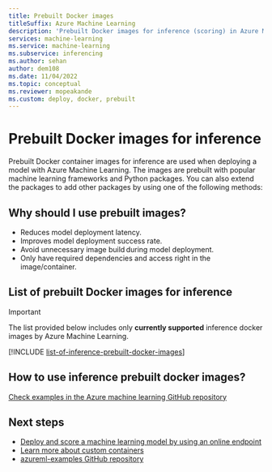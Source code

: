 ```yaml
---
title: Prebuilt Docker images
titleSuffix: Azure Machine Learning
description: 'Prebuilt Docker images for inference (scoring) in Azure Machine Learning'
services: machine-learning
ms.service: machine-learning
ms.subservice: inferencing
ms.author: sehan
author: dem108
ms.date: 11/04/2022
ms.topic: conceptual
ms.reviewer: mopeakande
ms.custom: deploy, docker, prebuilt
---
```


# Prebuilt Docker images for inference

Prebuilt Docker container images for inference are used when deploying a model with Azure Machine Learning.  The images are prebuilt with popular machine learning frameworks and Python packages. You can also extend the packages to add other packages by using one of the following methods:

## Why should I use prebuilt images?

* Reduces model deployment latency.
* Improves model deployment success rate.
* Avoid unnecessary image build during model deployment.
* Only have required dependencies and access right in the image/container. 

## List of prebuilt Docker images for inference 

> [!IMPORTANT]
> The list provided below includes only **currently supported** inference docker images by Azure Machine Learning.

[!INCLUDE [list-of-inference-prebuilt-docker-images](includes/aml-inference-list-prebuilt-docker-images.md)]

## How to use inference prebuilt docker images?

[Check examples in the Azure machine learning GitHub repository](https://github.com/Azure/azureml-examples/tree/main/cli/endpoints/online/custom-container)

## Next steps

* [Deploy and score a machine learning model by using an online endpoint](how-to-deploy-online-endpoints.md)
* [Learn more about custom containers](how-to-deploy-custom-container.md)
* [azureml-examples GitHub repository](https://github.com/Azure/azureml-examples/tree/main/cli/endpoints/online)